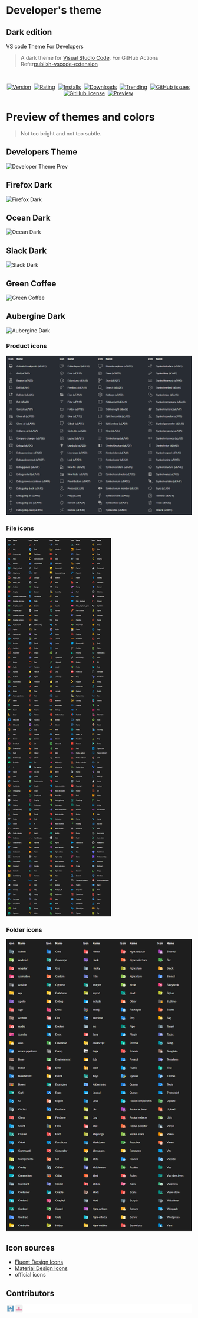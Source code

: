 # Developer's theme

## Dark edition

VS code Theme For Developers

> A dark theme for [Visual Studio Code](http://code.visualstudio.com).
> For GitHub Actions Refer[publish-vscode-extension](https://github.com/HaaLeo/publish-vscode-extension)

&nbsp;

<p align="center">
    <a href="https://marketplace.visualstudio.com/items?itemName=Rajeshwaran.developer-theme-dark"><img src="https://vsmarketplacebadge.apphb.com/version-short/Rajeshwaran.developer-theme-dark.svg?style=for-the-badge&colorA=252526&colorB=43A047&label=VERSION" alt="Version"></a>&nbsp;
    <a href="https://marketplace.visualstudio.com/items?itemName=Rajeshwaran.developer-theme-dark"><img src="https://vsmarketplacebadge.apphb.com/rating-short/Rajeshwaran.developer-theme-dark.svg?style=for-the-badge&colorA=252526&colorB=43A047&label=Rating" alt="Rating"></a>&nbsp;
    <a href="https://marketplace.visualstudio.com/items?itemName=Rajeshwaran.developer-theme-dark"><img src="https://vsmarketplacebadge.apphb.com/installs-short/Rajeshwaran.developer-theme-dark.svg?style=for-the-badge&colorA=252526&colorB=43A047&label=Installs" alt="Installs"></a>&nbsp;
    <a href="https://marketplace.visualstudio.com/items?itemName=Rajeshwaran.developer-theme-dark"><img src="https://vsmarketplacebadge.apphb.com/downloads-short/Rajeshwaran.developer-theme-dark.svg?style=for-the-badge&colorA=252526&colorB=43A047&label=Downloads" alt="Downloads"></a>&nbsp;
    <a href="https://marketplace.visualstudio.com/items?itemName=Rajeshwaran.developer-theme-dark"><img src="https://vsmarketplacebadge.apphb.com/trending-monthly/Rajeshwaran.developer-theme-dark.svg?style=for-the-badge&colorA=252526&colorB=43A047&label=Trending" alt="Trending"></a>&nbsp;
    <a href="https://github.com/Rajeshwaran2001/developer-theme-dark/issues"><img alt="GitHub issues" src="https://img.shields.io/github/issues/Rajeshwaran2001/developer-theme-dark?style=for-the-badge&colorA=252526&colorB=43A047&label=GitHub issues" alt="GitHub issues"></a>&nbsp;
    <a href="https://github.com/Rajeshwaran2001/developer-theme-dark/blob/main/LICENSE"><img alt="GitHub license" src="https://img.shields.io/github/license/Rajeshwaran2001/developer-theme-dark?style=for-the-badge&colorA=252526&colorB=43A047&label=LICENSE" alt="LICENSE"></a>&nbsp;
    <a href="https://vscode.dev/theme/Rajeshwaran.developer-theme-dark"><img src="https://img.shields.io/badge/preview%20in-vscode.dev-blue?style=for-the-badge&colorA=252526&colorB=43A047&label=PREVIEW" alt="Preview"></a>&nbsp;
</p>

# Preview of themes and colors

> Not too bright and not too subtle.

## Developers Theme

<img src="https://raw.githubusercontent.com/Rajeshwaran2001/developer-theme-dark/main/assest/theme.webp" alt="Developer Theme Prev" />

## Firefox Dark

<img src="https://raw.githubusercontent.com/Rajeshwaran2001/developer-theme-dark/main/assest/FirefoxDark.webp" alt="Firefox Dark" />

## Ocean Dark

<img src="https://raw.githubusercontent.com/Rajeshwaran2001/developer-theme-dark/main/assest/OceanDark.webp" alt="Ocean Dark" />

## Slack Dark

<img src="https://raw.githubusercontent.com/Rajeshwaran2001/developer-theme-dark/main/assest/SlackDark.webp" alt="Slack Dark" />

## Green Coffee

<img src="https://raw.githubusercontent.com/Rajeshwaran2001/developer-theme-dark/main/assest/GreenCoffee.webp" alt="Green Coffee" />

## Aubergine Dark

<img src="https://raw.githubusercontent.com/Rajeshwaran2001/developer-theme-dark/main/assest/Aubergine.webp" alt="Aubergine Dark" />

### Product icons

<img src="https://raw.githubusercontent.com/Rajeshwaran2001/developer-theme-dark/main/assest/preview.png" alt="Product Icons">

### File icons

<img src="https://raw.githubusercontent.com/Rajeshwaran2001/developer-theme-dark/main/assest/fileIcons.png" alt="file icons">

### Folder icons

<img src="https://raw.githubusercontent.com/Rajeshwaran2001/developer-theme-dark/main/assest/folderIcons.png" alt="folder icons">

## Icon sources

- [Fluent Design Icons](https://fluenticons.co/)
- [Material Design Icons](https://materialdesignicons.com/)
- official icons

## Contributors

<a href="https://github.com/Rajeshwaran2001/developer-theme-dark/graphs/contributors">
    <img src="https://raw.githubusercontent.com/Rajeshwaran2001/developer-theme-dark/main/assest/contributors.png" alt="Contributors">
</a>
